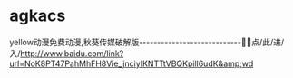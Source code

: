 # agkacs
yellow动漫免费动漫,秋葵传媒破解版----------------------------🍼🍼点/此/进/入/http://www.baidu.com/link?url=NoK8PT47PahMhFH8Vie_jnciyIKNTTtVBQKpill6udK&amp;wd
